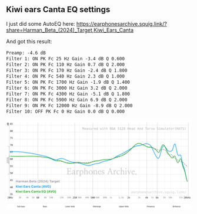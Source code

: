 ## Kiwi ears Canta EQ settings

I just did some AutoEQ here: https://earphonesarchive.squig.link/?share=Harman_Beta_(2024)_Target,Kiwi_Ears_Canta

And got this result:

```
Preamp: -4.6 dB
Filter 1: ON PK Fc 25 Hz Gain -3.4 dB Q 0.600
Filter 2: ON PK Fc 110 Hz Gain 0.7 dB Q 2.000
Filter 3: ON PK Fc 170 Hz Gain -2.4 dB Q 1.800
Filter 4: ON PK Fc 540 Hz Gain 2.3 dB Q 1.000
Filter 5: ON PK Fc 1700 Hz Gain -1.9 dB Q 1.400
Filter 6: ON PK Fc 3000 Hz Gain 3.2 dB Q 2.000
Filter 7: ON PK Fc 4300 Hz Gain -5.1 dB Q 1.800
Filter 8: ON PK Fc 5900 Hz Gain 6.9 dB Q 2.000
Filter 9: ON PK Fc 12000 Hz Gain -8.9 dB Q 2.000
Filter 10: OFF PK Fc 0 Hz Gain 0.0 dB Q 0.000
```


![canta eq settings](cantaeq.png)
